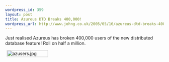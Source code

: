 ```yaml
--- 
wordpress_id: 359
layout: post
title: Azureus DTD Breaks 400,000!
wordpress_url: http://www.johng.co.uk/2005/05/16/azureus-dtd-breaks-400000/
---
```

Just realised Azureus has broken 400,000 users of the new distributed database feature! Roll on half a million.

<img width="131" vspace="0" hspace="5" height="22" border="0" src="http://www.johng.co.uk/wp-content/images/azusers.jpg" alt="azusers.jpg" title="azusers.jpg" />
